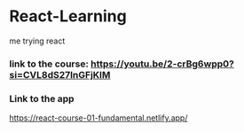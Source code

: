 # React-Learning

me trying react

### link to the course: https://youtu.be/2-crBg6wpp0?si=CVL8dS27InGFjKlM

### Link to the app

https://react-course-01-fundamental.netlify.app/
